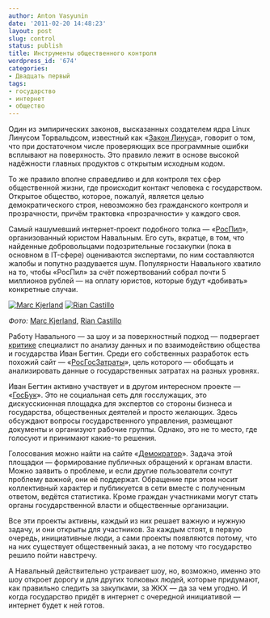 ```yaml
---
author: Anton Vasyunin
date: '2011-02-20 14:48:23'
layout: post
slug: control
status: publish
title: Инструменты общественного контроля
wordpress_id: '674'
categories:
- Двадцать первый
tags:
- государство
- интернет
- общество
---
```


Один из эмпирических законов, высказанных создателем ядра Linux Линусом
Торвальдсом, известный как «[Закон Линуса][1]», говорит о том, что при
достаточном числе проверяющих все программные ошибки всплывают на поверхность.
Это правило лежит в основе высокой надёжности главных продуктов с открытым
исходным кодом.

То же правило вполне справедливо и для контроля тех сфер общественной жизни,
где происходит контакт человека с государством. Открытое общество, которое,
пожалуй, является целью демократического строя, невозможно без гражданского
контроля и прозрачности, причём трактовка «прозрачности» у каждого своя.

Самый нашумевший интернет-проект подобного толка — «[РосПил][2]»,
организованный юристом Навальным. Его суть, вкратце, в том, что найденные
добровольцами подозрительные госзакупки (пока в основном в IT-сфере)
оцениваются экспертами, по ним составляются жалобы и попутно раздувается шум.
Популярности Навального хватило на то, чтобы «РосПил» за счёт пожертвований
собрал почти 5 миллионов рублей — на оплату юристов, которые будут «добивать»
конкретные случаи.

[![Marc Kjerland](https://lh3.googleusercontent.com/-GSD9yhZMX1g/Tw7gYwX9TDI/AAAAAAAAAgk/viQprsQ_lOU/s320/4285433177_bb3caa3764_z.jpg)][3]
[![Rian Castillo](https://lh3.googleusercontent.com/-dg7LqnuGntw/Tw7gYpyirPI/AAAAAAAAAgg/TRkm5CJBEwE/s320/3768258414_1565d04294_z.jpg)][4]

_Фото:_ [Marc Kjerland][3], [Rian Castillo][4]

Работу Навального — за шоу и за поверхностный подход — подвергает [критике][5]
специалист по анализу данных и по взаимодействию общества и государства Иван
Бегтин. Среди его собственных разработок есть похожий сайт —
«[РосГосЗатраты][6]», цель которого — обобщать и анализировать данные о
государственных затратах на разных уровнях.

Иван Бегтин активно участвует и в другом интересном проекте — «[ГосБук][7]».
Это не социальная сеть для госслужащих, это дискусскионная площадка для
экспертов со стороны бизнеса и государства, общественных деятелей и просто
желающих. Здесь обсуждают вопросы государственного управления, размещают
документы и организуют рабочие группы. Однако, это не то место, где голосуют и
принимают какие-то решения.

Голосования можно найти на сайте «[Демократор][8]». Задача этой площадки —
формирование публичных обращений к органам власти. Можно заявить о проблеме, и
если другие пользователи сочтут проблему важной, они её поддержат. Обращение
при этом носит коллективный характер и публикуется в сети вместе с полученным
ответом, ведётся статистика. Кроме граждан участниками могут стать органы
государственной власти и общественные организации.

Все эти проекты активны, каждый из них решает важную и нужную задачу, и они
открыты для участников. За каждым стоят, в первую очередь, инициативные люди,
а сами проекты появляются потому, что на них существует общественный заказ, а
не потому что государство решило пойти навстречу.

А Навальный действительно устраивает шоу, но, возможно, именно это шоу откроет
дорогу и для других толковых людей, которые придумают, как правильно следить
за закупками, за ЖКХ — да за чем угодно. И когда государство придёт в интернет
с очередной инициативой — интернет будет к ней готов.

   [1]: http://ru.wikipedia.org/wiki/%D0%97%D0%B0%D0%BA%D0%BE%D0%BD_%D0%9B%D0%B8%D0%BD%D1%83%D1%81%D0%B0
   [2]: http://www.rospil.info/
   [3]: http://www.flickr.com/photos/marckjerland/4285433177/
   [4]: http://www.flickr.com/photos/digitizedchaos/3768258414/
   [5]: http://ivbeg.livejournal.com/358619.html
   [6]: http://rosspending.ru/
   [7]: http://www.gosbook.ru/
   [8]: http://democrator.ru/
   [9]: http://www.flickr.com/photos/hvargas/2114683166/

